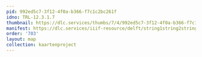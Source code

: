 ```yaml
---
pid: 992ed5c7-3f12-4f0a-b366-f7c1c2bc261f
idno: TRL-12.3.1.7
thumbnail: https://dlc.services/thumbs/7/4/992ed5c7-3f12-4f0a-b366-f7c1c2bc261f/full/400,339/0/default.jpg
manifest: https://dlc.services/iiif-resource/delft/string1string2string3/kaartenproject-2007/TRL-12.3.1.7
order: '703'
layout: map
collection: kaartenproject
---
```

